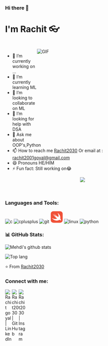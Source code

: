 ### Hi there 👋
# I'm Rachit 👓

<br/>
<img align="right" height="300" width="400" alt="GIF" src="https://media.giphy.com/media/l0MYII7vx3jZTG3Oo/giphy.gif" />

- 🔭 I’m currently working on ...
- 🌱 I’m currently learning ML
- 👯 I’m looking to collaborate on ML
- 🤔 I’m looking for help with DSA
- 💬 Ask me about OOP's,Python
- 📫 How to reach me [Rachit2030](https://github.com/Rachit2030) Or email at : rachit2001goyal@gmail.com
- 😄 Pronouns HE/HIM
- ⚡ Fun fact: Still working on😂

<div align="center">

![](https://komarev.com/ghpvc/?username=Rachit2030)

</div>
<br/>

### Languages and Tools:

<p align="left"><img src="https://devicons.github.io/devicon/devicon.git/icons/c/c-original.svg" alt="c" width="40" height="40"/> 
  <img src="https://devicons.github.io/devicon/devicon.git/icons/cplusplus/cplusplus-original.svg" alt="cplusplus" width="40" height="40"/>
  <img src="https://www.vectorlogo.zone/logos/git-scm/git-scm-icon.svg" alt="git" width="40" height="40"/> 
  <img src="https://raw.githubusercontent.com/devicons/devicon/ac557d6ff33ff370a5db99f97aeab35ea5c67fbd/icons/swift/swift-original.svg" alt="git" width="40" height="40"/> 
  <img src="https://devicons.github.io/devicon/devicon.git/icons/linux/linux-original.svg" alt="linux" width="40" height="40"/>
  <img src="https://devicons.github.io/devicon/devicon.git/icons/python/python-original.svg" alt="python" width="40" height="40"/></p>
 
  
  
### 📊 GitHub Stats:

![Mehdi's github stats](https://github-readme-stats.vercel.app/api?username=Rachit2030&show_icons=true&hide_border=true&theme=dracula&count_private=true)

![Top lang](https://github-readme-stats.anuraghazra1.vercel.app/api/top-langs/?username=Rachit2030&layout=compact&theme=radical)


⭐️ From [Rachit2030](https://github.com/Rachit2030)

### Connect with me:
[<img align="left" alt="Rachit goyal | LinkedIn" width="22px" src="https://cdn.jsdelivr.net/npm/simple-icons@v3/icons/linkedin.svg" />][linkedin]
[<img align="left" alt="Rachit2030 | GitHub" width="22px" src="https://cdn.jsdelivr.net/npm/simple-icons@v3/icons/github.svg" />][github]
[<img align="left" alt="Rachit2030 | Instagram" width="22px" src="https://d2fltix0v2e0sb.cloudfront.net/dev-badge.svg" />][instagram]
<br />

[linkedin]: https://linkedin.com/in/RachitGoyal2030/
[instagram]: https://www.instagram.com/
[github]: https://github.com/Rachit2030

